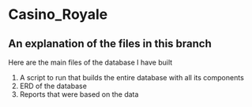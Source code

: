 # Casino_Royale

## An explanation of the files in this branch

Here are the main files of the database I have built
1. A script to run that builds the entire database with all its components
2. ERD of the database
3. Reports that were based on the data

